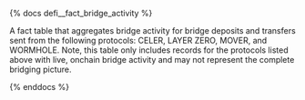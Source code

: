 {% docs defi__fact_bridge_activity %}

A fact table that aggregates bridge activity for bridge deposits and transfers sent from the following protocols: CELER, LAYER ZERO, MOVER, and WORMHOLE. Note, this table only includes records for the protocols listed above with live, onchain bridge activity and may not represent the complete bridging picture.

{% enddocs %}
